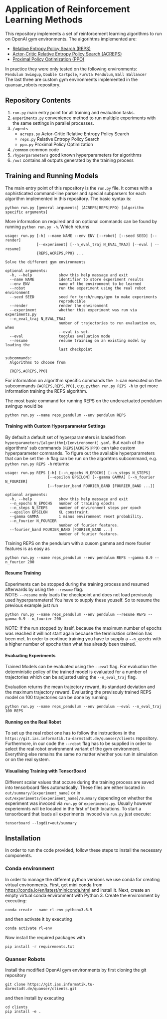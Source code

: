 # Application of Reinforcement Learning Methods

This repository implements a set of reinforcement learning algorithms to run on OpenAI gym environments.
The algorihtms implemented are:
- [Relative Entropy Policy Search (REPS)](https://www.ias.informatik.tu-darmstadt.de/uploads/Team/JanPeters/Peters2010_REPS.pdf)
- [Actor-Critic Relative Entropy Policy Search (ACREPS)](https://www.aaai.org/ocs/index.php/AAAI/AAAI16/paper/view/12247)
- [Proximal Policy Optimization (PPO)](https://arxiv.org/abs/1707.06347)

In practice they were only tested on the following environments: \
`Pendulum Swingup`, `Double Cartpole`, `Furuta Pendulum`, `Ball Ballancer` \
The last three are custom gym environments implemented in the quansar_robots repository.

## Repository Contents
1. `run.py` main entry point for all training and evaluation tasks.
2. `experiments.py` convenience method to run multiple experiments with the same settings in parallel processes.
3. `/agents`
    * `acreps.py` Actor-Critic Relative Entropy Policy Search
    * `reps.py` Relative Entropy Policy Search
    * `ppo.py` Proximal Policy Optimization
4. `/common` common code
5. `/hyperparameters` good known hyperparameters for algorithms
6. `/out` contains all outputs generated by the training process

## Training and Running Models
The main entry point of this repository is the `run.py` file. It comes with a sophisticated command-line parser and
special subparsers for each algorithm implemented in this repository.
The basic syntax is:
```
python run.py [general arguments] (ACREPS|REPS|PPO) [algorithm specific arguments]
```
More information on required and on optional commands can be found by running `python run.py -h`.
Which returns
```
usage: run.py [-h] --name NAME --env ENV [--robot] [--seed SEED] [--render]
              [--experiment] [--n_eval_traj N_EVAL_TRAJ] [--eval | --resume]
              {REPS,ACREPS,PPO} ...

Solve the different gym environments

optional arguments:
  -h, --help            show this help message and exit
  --name NAME           identifier to store experiment results
  --env ENV             name of the environment to be learned
  --robot               run the experiment using the real robot environment
  --seed SEED           seed for torch/numpy/gym to make experiments
                        reproducible
  --render              render the environment
  --experiment          whether this experiment was run via experiments.py
  --n_eval_traj N_EVAL_TRAJ
                        number of trajectories to run evaluation on, when
                        --eval is set.
  --eval                toggles evaluation mode
  --resume              resume training on an existing model by loading the
                        last checkpoint

subcommands:
  Algorithms to choose from

  {REPS,ACREPS,PPO}
```
For information on algorithm specific commands the ``-h`` can executed on the subcommands `{ACREPS,REPS,PPO}`,
e.g. ``python run.py REPS -h`` to get more information training the REPS algorithm.

The most basic command for running REPS on the underactuated pendulum swingup would be
```
python run.py --name reps_pendulum --env pendulum REPS
```

#### Training with Custom Hyperparameter Settings
By default a default set of hyperparameters is loaded from `hyperparameters/[algorithm]/[environoment].yaml`.
But each of the algorithms' sub commands `(REPS|ACREPS|PPO)` can take custom hyperparameter commands.
To figure out the available hyperparameters that can be set the `-h` flag can be run on the algorhtms subcommand,
e.g. `python run.py REPS -h` returns:
```
usage: run.py REPS [-h] [--n_epochs N_EPOCHS] [--n_steps N_STEPS]
                   [--epsilon EPSILON] [--gamma GAMMA] [--n_fourier N_FOURIER]
                   [--fourier_band FOURIER_BAND [FOURIER_BAND ...]]

optional arguments:
  -h, --help            show this help message and exit
  --n_epochs N_EPOCHS   number of training epochs
  --n_steps N_STEPS     number of environment steps per epoch
  --epsilon EPSILON     KL constraint.
  --gamma GAMMA         1 minus environment reset probability.
  --n_fourier N_FOURIER
                        number of fourier features.
  --fourier_band FOURIER_BAND [FOURIER_BAND ...]
                        number of fourier features.
```
Training REPS on the pendulum with a cusom gamma and more fourier features is as easy as
```
python run.py --name reps_pendulum --env pendulum REPS --gamma 0.9 --n_fourier 200
```

#### Resume Training
Experiments can be stopped during the training process and resumed afterwards by using the `--resume` flag. \
NOTE: `--resume` only loads the checkpoint and does not load previsouly used hyperparameters! You have to supply these youself.
So to resume the previous example just run
```
python run.py --name reps_pendulum --env pendulum --resume REPS --gamma 0.9 --n_fourier 200
```
NOTE: If the run stopped by itself, because the maximum number of epochs was reached it will not
start again because the termination criterion has been met. In order to continue training
you have to supply a `--n_epochs` with a higher number of epochs than what has already been trained.

#### Evaluating Experiments
Trained Models can be evaluated using the `--eval` flag.
For evaluation the deterministic policy of the trained model is evaluated for a number of
trajectories which can be adjusted using the `--n_eval_traj` flag.

Evaluation returns the mean trajectory reward, its standard deviation and the maximum trajectory reward.
Evaluating the previsouly trained REPS model on 100 trajectories can be done by running:
```
python run.py --name reps_pendulum --env pendulum --eval --n_eval_traj 100 REPS
```

#### Running on the Real Robot
To set up the real robot one has to follow the instructions in the `https://git.ias.informatik.tu-darmstadt.de/quanser/clients`
repository.
Furthermore, in our code the `--robot` flag has to be supplied in order to select the
real robot environment variant of the gym environment.
Everything else remains the same no matter whether you run in simulation or on the real system.

#### Visualising Training with TensorBoard
Different scalar values that occure during the training process are saved into tensorboard files automatically.
These files are either located in `out/summary/[experiment_name]` or in `out/experiments/[experiment_name]/summary`
depending on whether the experiment was invoced via `run.py` or `experiments.py`. Usually however experiemnts will
be located in the first of both locations.
To start a tensorboard that loads all experiments invoced via `run.py` just execute:
```
tensorboard --logdir=out/summary
```

## Installation

In order to run the code provided, follow these steps to install the necessary components.

### Conda environment

In order to manage the different python versions we use conda for creating virtual environments. First, get mini conda from <https://conda.io/en/latest/miniconda.html> and install it. Next, create an empty virtual conda environment with Python 3. Create the environment by executing:

```conda create --name rl-env python=3.6.5```

and then activate it by executing

```conda activate rl-env```

Now install the required packages with

```pip install -r requirements.txt```

### Quanser Robots
Install the modified OpenAI gym environments by first cloning the git repository

```git clone https://git.ias.informatik.tu-darmstadt.de/quanser/clients.git```

and then install by executing

```
cd clients
pip install -e .
```